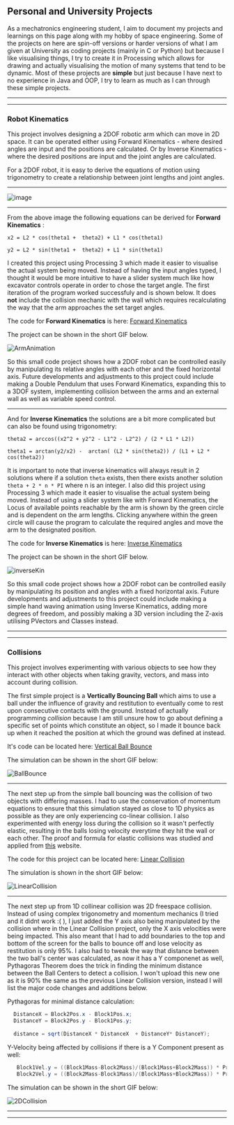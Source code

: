 

## Personal and University Projects
As a mechatronics engineering student, I aim to document my projects and learnings on this page along with my hobby of space engineering. Some of the projects on here are spin-off versions or harder versions of what I am given at University as coding projects (mainly in C or Python) but because I like visualising things, I try to create it in Processing which allows for drawing and actually visualising the motion of many systems that tend to be dynamic. Most of these projects are **simple** but just because I have next to no experience in Java and OOP, I try to learn as much as I can through these simple projects.

---

---

### Robot Kinematics
This project involves designing a 2DOF robotic arm which can move in 2D space. It can be operated either using Forward Kinematics - where desired angles are input and the positions are calculated. Or by Inverse Kinematics - where the desired positions are input and the joint angles are calculated. 

For a 2DOF robot, it is easy to derive the equations of motion using trigonometry to create a relationship between joint lengths and joint angles.

---

![image](https://user-images.githubusercontent.com/68944131/89091516-b6743380-d3ed-11ea-9e29-3b3b56754648.png)

---

From the above image the following equations can be derived for **Forward Kinematics** : 


`x2 = L2 * cos(theta1 +  theta2) + L1 * cos(theta1)`

`y2 = L2 * sin(theta1 +  theta2) + L1 * sin(theta1)`


I created this project using Processing 3 which made it easier to visualise the actual system being moved. Instead of having the input angles typed, I thought it would be more intuitive to have a slider system much like how excavator controls operate in order to chose the target angle. The first iteration of the program worked successfuly and is shown below. It does **not** include the collision mechanic with the wall which requires recalculating the way that the arm approaches the set target angles. 

The code for **Forward Kinematics** is here:
[Forward Kinematics](./Code/Processing/ForwardKinematics.pde)

The project can be shown in the short GIF below.

![ArmAnimation](https://user-images.githubusercontent.com/68944131/89114568-4636e200-d4c1-11ea-8704-d1d7b595bb37.gif)

So this small code project shows how a 2DOF robot can be controlled easily by manipulating its relative angles with each other and the fixed horizontal axis. Future developments and adjustments to this project could include making a Double Pendulum that uses Forward Kinematics, expanding this to a 3DOF system, implementing collision between the arms and an external wall as well as variable speed control.




---

And for **Inverse Kinematics** the solutions are a bit more complicated but can also be found using trigonometry:

`theta2 = arccos((x2^2 + y2^2 - L1^2 - L2^2) / (2 * L1 * L2))`

`theta1 = arctan(y2/x2) -  arctan( (L2 * sin(theta2)) / (L1 + L2 * cos(theta2))`

It is important to note that inverse kinematics will always result in 2 solutions where if a solution `theta` exists, then there exists another solution `theta + 2 * n * PI` where n is an integer. I also did this project using Processing 3 which made it easier to visualise the actual system being moved. Instead of using a slider system like with Forward Kinematics, the Locus of available points reachable by the arm is shown by the green circle and is dependent on the arm lengths. Clicking anywhere within the green circle will cause the program to calculate the required angles and move the arm to the designated position. 

The code for **Inverse Kinematics** is here:
[Inverse Kinematics](./Code/Processing/InverseKinematics.pde)


The project can be shown in the short GIF below.

![inverseKin](https://user-images.githubusercontent.com/68944131/89171296-49ff5d00-d5c4-11ea-9e2a-c23ede309cce.gif)


So this small code project shows how a 2DOF robot can be controlled easily by manipulating its position and angles with a fixed horizontal axis. Future developments and adjustments to this project could include making a simple hand waving animation using Inverse Kinematics, adding more degrees of freedom, and possibly making a 3D version including the Z-axis utilising PVectors and Classes instead.


---

---

### Collisions
This project involves experimenting with various objects to see how they interact with other objects when taking gravity, vectors, and mass into account during collision. 

The first simple project is a **Vertically Bouncing Ball** which aims to use a ball under the influence of gravity and restitution to eventually come to rest upon consecutive contacts with the ground. Instead of actually programming *collision* because I am still unsure how to go about defining a specific set of points which constitute an object, so I made it bounce back up when it reached the position at which the ground was defined at instead.

It's code can be located here: [Vertical Ball Bounce](./Code/Processing/VerticalBallBounce.pde)

The simulation can be shown in the short GIF below:

![BallBounce](https://user-images.githubusercontent.com/68944131/89274676-97db9a00-d684-11ea-8c87-ac93709dfa3a.gif)

---

The next step up from the simple ball bouncing was the collision of two objects with differing masses. I had to use the conservation of momentum equations to ensure that this simulation stayed as close to 1D physics as possible as they are only experiencing co-linear collision. I also experimented with energy loss during the collision so it wasn't perfectly elastic, resulting in the balls losing velocity everytime they hit the wall or each other. The proof and formula for elastic collisions was studied and applied from [this](https://courses.lumenlearning.com/boundless-physics/chapter/collisions/) website.

The code for this project can be located here: [Linear Collision](./Code/Processing/LinearCollision.pde)

The simulation is shown in the short GIF below:

![LinearCollision](https://user-images.githubusercontent.com/68944131/89293360-2827d800-d6a1-11ea-93ad-c408c01239ef.gif)

---

The next step up from 1D collinear collision was 2D freespace collision. Instead of using complex trigonometry and momentum mechanics (I tried and it didnt work :( ), I just added the Y axis also being manipulated by the collision where in the Linear Collision project, only the X axis velocities were being impacted. This also meant that I had to add boundaries to the top and bottom of the screen for the balls to bounce off and lose velocity as restitution is only 95%. I also had to tweak the way that distance between the two ball's center was calculated, as now it has a Y componenet as well, Pythagoras Theorem does the trick in finding the minimum distance between the Ball Centers to detect a collision. I won't upload this new one as it is 90% the same as the previous Linear Collision version, instead I will list the major code changes and additions below.

Pythagoras for minimal distance calculation:
``` java
  DistanceX = Block2Pos.x - Block1Pos.x;
  DistanceY = Block2Pos.y - Block1Pos.y;
  
  distance = sqrt(DistanceX * DistanceX  + DistanceY* DistanceY);
```  
Y-Velocity being affected by collisions if there is a Y Component present as well:
```java
   Block1Vel.y = ((Block1Mass-Block2Mass)/(Block1Mass+Block2Mass)) * PreCollisionBlock1VelY + (2*Block2Mass/(Block1Mass+Block2Mass)) * PreCollisionBlock2VelY;
   Block2Vel.y = ((Block2Mass-Block1Mass)/(Block1Mass+Block2Mass)) * PreCollisionBlock2VelY+ (2*Block1Mass/(Block1Mass+Block2Mass)) * PreCollisionBlock1VelY;
```
 The simulation can be shown in the short GIF below:
 
 ![2DCollision](https://user-images.githubusercontent.com/68944131/89365855-e175c480-d718-11ea-888b-3d93c49524c6.gif)

 
 ---
 
 ---



